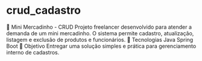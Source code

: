 # crud_cadastro
🛒 Mini Mercadinho - CRUD  Projeto freelancer desenvolvido para atender a demanda de um mini mercadinho. O sistema permite cadastro, atualização, listagem e exclusão de produtos e funcionários.  🚀 Tecnologias  Java  Spring Boot  🎯 Objetivo  Entregar uma solução simples e prática para gerenciamento interno de cadastros.
